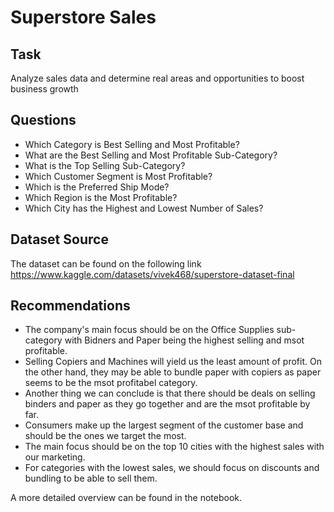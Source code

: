 # Superstore Sales

## Task 

Analyze sales data and determine real areas and opportunities to boost business growth 

## Questions 

- Which Category is Best Selling and Most Profitable?
- What are the Best Selling and Most Profitable Sub-Category?
- What is the Top Selling Sub-Category?
- Which Customer Segment is Most Profitable?
- Which is the Preferred Ship Mode?
- Which Region is the Most Profitable?
- Which City has the Highest and Lowest Number of Sales?

## Dataset Source 

The dataset can be found on the following link https://www.kaggle.com/datasets/vivek468/superstore-dataset-final

## Recommendations 

- The company's main focus should be on the Office Supplies sub-category with Bidners and Paper being the highest selling and msot profitable. 
- Selling Copiers and Machines will yield us the least amount of profit. On the other hand, they may be able to bundle paper with copiers as paper seems to be the msot profitabel category. 
- Another thing we can conclude is that there should be deals on selling binders and paper as they go together and are the msot profitable by far. 
- Consumers make up the largest segment of the customer base and should be the ones we target the most. 
- The main focus should be on the top 10 cities with the highest sales with our marketing. 
- For categories with the lowest sales, we should focus on discounts and bundling to be able to sell them. 

A more detailed overview can be found in the notebook. 
